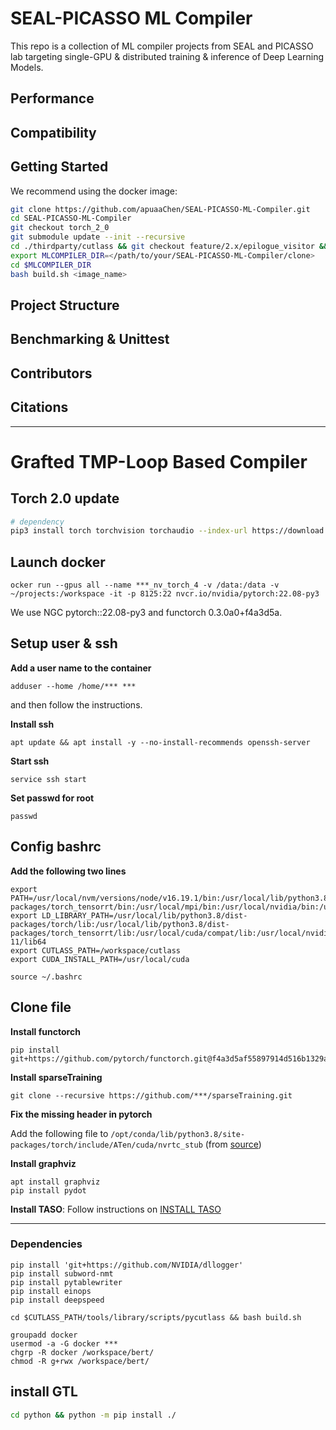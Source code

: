 # SEAL-PICASSO ML Compiler

This repo is a collection of ML compiler projects from SEAL and PICASSO lab 
targeting single-GPU & distributed training & inference of Deep Learning Models.

## Performance

## Compatibility

## Getting Started

We recommend using the docker image:
```bash
git clone https://github.com/apuaaChen/SEAL-PICASSO-ML-Compiler.git
cd SEAL-PICASSO-ML-Compiler
git checkout torch_2_0
git submodule update --init --recursive
cd ./thirdparty/cutlass && git checkout feature/2.x/epilogue_visitor && cd ../../
export MLCOMPILER_DIR=</path/to/your/SEAL-PICASSO-ML-Compiler/clone>
cd $MLCOMPILER_DIR
bash build.sh <image_name>
```

## Project Structure

## Benchmarking & Unittest

## Contributors

## Citations

****

# Grafted TMP-Loop Based Compiler

## Torch 2.0 update

```bash
# dependency
pip3 install torch torchvision torchaudio --index-url https://download.pytorch.org/whl/cu118 # Due to the old driver version
```

## Launch docker

```shell
ocker run --gpus all --name ***_nv_torch_4 -v /data:/data -v ~/projects:/workspace -it -p 8125:22 nvcr.io/nvidia/pytorch:22.08-py3
```

We use NGC pytorch::22.08-py3 and functorch 0.3.0a0+f4a3d5a.

## Setup user & ssh

**Add a user name to the container**

```shell
adduser --home /home/*** ***
```

and then follow the instructions.

**Install ssh**

```shell
apt update && apt install -y --no-install-recommends openssh-server
```

**Start ssh**

```shell
service ssh start
```

**Set passwd for root**

```
passwd
```



## Config bashrc

**Add the following two lines**

```
export PATH=/usr/local/nvm/versions/node/v16.19.1/bin:/usr/local/lib/python3.8/dist-packages/torch_tensorrt/bin:/usr/local/mpi/bin:/usr/local/nvidia/bin:/usr/local/cuda/bin:/usr/local/sbin:/usr/local/bin:/usr/sbin:/usr/bin:/sbin:/bin:/usr/local/ucx/bin:/opt/tensorrt/bin
export LD_LIBRARY_PATH=/usr/local/lib/python3.8/dist-packages/torch/lib:/usr/local/lib/python3.8/dist-packages/torch_tensorrt/lib:/usr/local/cuda/compat/lib:/usr/local/nvidia/lib:/usr/local/nvidia/lib64:/usr/local/cuda-11/lib64
export CUTLASS_PATH=/workspace/cutlass
export CUDA_INSTALL_PATH=/usr/local/cuda
```

```
source ~/.bashrc
```

## Clone file

**Install functorch**

```
pip install git+https://github.com/pytorch/functorch.git@f4a3d5af55897914d516b1329abf2e7b9e95082d
```

**Install sparseTraining**

```
git clone --recursive https://github.com/***/sparseTraining.git
```

**Fix the missing header in pytorch**

Add the following file to `/opt/conda/lib/python3.8/site-packages/torch/include/ATen/cuda/nvrtc_stub` (from [source](https://github.com/pytorch/pytorch/blob/17540c5c80f5c6cd4e0fee42ec47d881e46f47f9/aten/src/ATen/cuda/nvrtc_stub/ATenNVRTC.h))

**Install graphviz**
```
apt install graphviz
pip install pydot
```

**Install TASO**: 
Follow instructions on [INSTALL TASO](https://github.com/jiazhihao/TASO/blob/master/INSTALL.md)

***
### Dependencies
```shell
pip install 'git+https://github.com/NVIDIA/dllogger'
pip install subword-nmt
pip install pytablewriter
pip install einops
pip install deepspeed
```

```shell
cd $CUTLASS_PATH/tools/library/scripts/pycutlass && bash build.sh
```

```
groupadd docker
usermod -a -G docker ***
chgrp -R docker /workspace/bert/
chmod -R g+rwx /workspace/bert/
```

## install GTL
```bash
cd python && python -m pip install ./
```